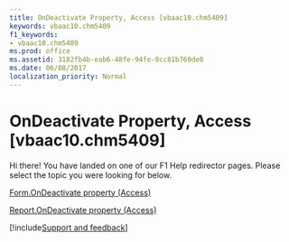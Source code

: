 ```yaml
---
title: OnDeactivate Property, Access [vbaac10.chm5409]
keywords: vbaac10.chm5409
f1_keywords:
- vbaac10.chm5409
ms.prod: office
ms.assetid: 3182fb4b-eab6-48fe-94fe-0cc81b769de0
ms.date: 06/08/2017
localization_priority: Normal
---
```



# OnDeactivate Property, Access [vbaac10.chm5409]

Hi there! You have landed on one of our F1 Help redirector pages. Please select the topic you were looking for below.

[Form.OnDeactivate property (Access)](http://msdn.microsoft.com/library/c241c3cc-377b-7407-87f3-3003edb3ff8f%28Office.15%29.aspx)

[Report.OnDeactivate property (Access)](http://msdn.microsoft.com/library/2b15bb7c-a307-6e2b-c933-b7a069ff99d0%28Office.15%29.aspx)

[!include[Support and feedback](~/includes/feedback-boilerplate.md)]